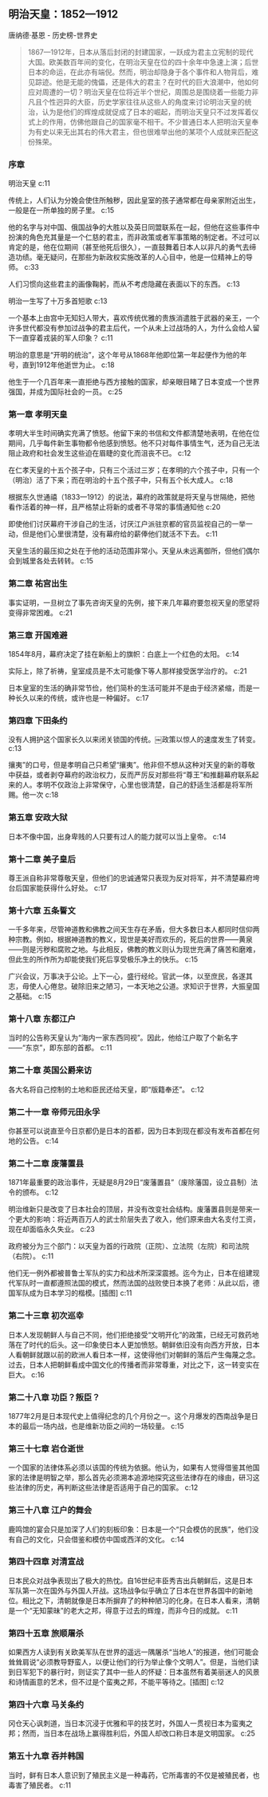 ## 明治天皇：1852—1912

唐纳德·基恩  -  历史榜-世界史

> 1867—1912年，日本从落后封闭的封建国家，一跃成为君主立宪制的现代大国。欧美数百年间的变化，在明治天皇在位的四十余年中急速上演；后世日本的命运，在此亦有端倪。然而，明治却隐身于各个事件和人物背后，难见踪迹。他是无能的傀儡，还是伟大的君主？在时代的巨大浪潮中，他如何应对周遭的一切？明治天皇在位将近半个世纪，周围总是围绕着一些能力非凡且个性迥异的大臣，历史学家往往从这些人的角度来讨论明治天皇的统治，认为是他们的辉煌成就促成了日本的崛起，而明治天皇只不过发挥着仪式上的作用，仿佛他跟自己的国家毫不相干。不少普通日本人把明治天皇奉为有史以来无出其右的伟大君主，但也很难举出他的某项个人成就来匹配这份殊荣。


### 序章

明治天皇 c:11

传统上，人们认为分娩会使住所触秽，因此皇室的孩子通常都在母亲家附近出生，一般是在一所单独的房子里。 c:15

他的名字与对中国、俄国战争的大胜以及英日同盟联系在一起，但他在这些事件中扮演的角色充其量是一个仁慈的君主，而非政策或者军事策略的制定者。不过可以肯定的是，他在位期间（甚至他死后很久），一直鼓舞着日本人以非凡的勇气去缔造功绩。毫无疑问，在那些为新政权实施改革的人心目中，他是一位精神上的导师。 c:33

人们习惯向这些君主的画像鞠躬，而从不考虑隐藏在表面以下的东西。 c:13

明治一生写了十万多首短歌 c:13

一个基本上由宫中无知妇人带大，喜欢传统优雅的贵族消遣胜于武器的亲王，一个许多世代都没有参加过战争的君主后代，一个从未上过战场的人，为什么会给人留下一直穿着戎装的军人印象？ c:11

明治的意思是“开明的统治”，这个年号从1868年他即位第一年起便作为他的年号，直到1912年他逝世为止。 c:18

他生于一个几百年来一直拒绝与西方接触的国家，却亲眼目睹了日本变成一个世界强国，并成为国际社会的一员。 c:25

### 第一章 孝明天皇

孝明大半生时间确实充满了愤怒。他留下来的书信和文件都清楚地表明，在他在位期间，几乎每件新生事物都令他感到愤怒。他不只对每件事情生气，还为自己无法阻止政府和社会发生这些迫在眉睫的变化而沮丧不已。 c:12

在仁孝天皇的十五个孩子中，只有三个活过三岁；在孝明的六个孩子中，只有一个（明治）活了下来；而在明治的十五个孩子中，只有五个长大成人。 c:18

根据东久世通禧（1833—1912）的说法，幕府的政策就是将天皇与世隔绝，把他看作活着的神一样，且严格禁止将新的或者不寻常的事情通知他 c:20

即使他们讨厌幕府干涉自己的生活，讨厌江户派驻京都的官员监视自己的一举一动，但是他们心里很清楚，没有幕府给的薪俸他们就活不下去。 c:11

天皇生活的最压抑之处在于他的活动范围非常小。天皇从未远离御所，但他们偶尔会到城里各处去转转。 c:15

### 第二章 祐宫出生

事实证明，一旦树立了事先咨询天皇的先例，接下来几年幕府要忽视天皇的愿望将变得非常困难。 c:21

### 第三章 开国难避

1854年8月，幕府决定了挂在新船上的旗帜：白底上一个红色的太阳。 c:14

实际上，除了祈祷，皇室成员是不太可能像下等人那样接受医学治疗的。 c:21

日本皇室的生活的确非常节俭，他们简朴的生活可能并不是由于经济紧缩，而是一种长久以来的传统，或许也是一种偏好。 c:17

### 第四章 下田条约

没有人拥护这个国家长久以来闭关锁国的传统。￼政策以惊人的速度发生了转变。 c:13

攘夷”的口号，但是孝明自己只希望“攘夷”。他非但不想从这种对天皇的新的尊敬中获益，或者剥夺幕府的政治权力，反而严厉反对那些将“尊王”和推翻幕府联系起来的人。孝明不仅政治上非常保守，心里也很清楚，自己的舒适生活都是将军所赐。他一次 c:18

### 第五章 安政大狱

日本不像中国，出身卑贱的人只要有过人的能力就可以当上皇帝。 c:14

### 第十二章 美子皇后

尊王派自称非常尊敬天皇，但他们的忠诚通常只表现为反对将军，并不清楚幕府垮台后国家能获得什么好处。 c:17

### 第十六章 五条誓文

一千多年来，尽管神道教和佛教之间天生存在矛盾，但大多数日本人都同时信仰两种宗教。例如，根据神道教的教义，现世是美好而欢乐的，死后的世界——黄泉——则是污秽和腐败之地。与此相反，佛教的教义则认为现世充满了痛苦和磨难，但此生的所作所为却能使我们死后享受极乐净土的快乐。 c:15

广兴会议，万事决于公论。上下一心，盛行经纶。官武一体，以至庶民，各遂其志，毋使人心倦怠。破除旧来之陋习，一本天地之公道。求知识于世界，大振皇国之基础。 c:15

### 第十八章 东都江户

当时的公告称天皇认为“海内一家东西同视”。因此，他给江户取了个新名字——“东京”，即东部的首都。 c:11

### 第二十章 英国公爵来访

各大名将自己控制的土地和臣民还给天皇，即“版籍奉还”。 c:12

### 第二十一章 帝师元田永孚

你甚至可以说直至今日京都仍是日本的首都，因为日本到现在都没有发布首都在何地的公告。 c:14

### 第二十二章 废藩置县

1871年最重要的政治事件，无疑是8月29日“废藩置县”（废除藩国，设立县制）法令的颁布。 c:12

明治维新只是改变了日本社会的顶层，并没有改变社会结构。废藩置县则是带来一个更大的影响：将近两百万人的武士阶层失去了收入，他们原来由大名支付工资，现在却面临永久失业。 c:23

政府被分为三个部门：以天皇为首的行政院（正院）、立法院（左院）和司法院（右院）。 c:11

他们无一例外都被普鲁士军队的实力和战术所深深震撼。迄今为止，日本在组建现代军队时一直都遵照法国的模式，然而法国的战败使日本换了老师：从此以后，德国军队成为日本学习的楷模。[插图] c:11

### 第二十三章 初次巡幸

日本人发现朝鲜人与自己不同，他们拒绝接受“文明开化”的政策，已经无可救药地落在了时代的后头。这一印象使日本人更加愤怒。朝鲜依旧没有向西方开放，日本人看朝鲜就跟以前的欧洲人看日本一样，这使得他们对朝鲜的落后产生侮蔑之念。过去，日本人把朝鲜看成中国文化的传播者而非常尊重，对比之下，这一转变实在巨大。 c:16

### 第二十八章 功臣？叛臣？

1877年2月是日本现代史上值得纪念的几个月份之一。这个月爆发的西南战争是日本的最后一场内战，也是维新功臣之间的一场较量。 c:15

### 第三十七章 岩仓逝世

一个国家的法律体系必须以该国的传统为依据。他认为，如果有人觉得借鉴其他国家的法律是明智之举，那么首先必须溯本追源地探究这些法律存在的缘由，研习这些法律的历史，再判断这些法律是否适用于自己的国家。 c:12

### 第三十八章 江户的舞会

鹿鸣馆的宴会只是加深了人们的刻板印象：日本是一个“只会模仿的民族”，他们没有自己的文化，只会借鉴和模仿中国或西洋的文化。 c:14

### 第四十四章 对清宣战

日本民众对战争表现出了极大的热忱。自16世纪丰臣秀吉出兵朝鲜后，这是日本军队第一次在国外与外国人开战。这场战争似乎确立了日本在世界各国中的新地位。相比之下，清朝就像是日本所摒弃了的种种陋习的化身。在日本人看来，清朝是一个“无知蒙昧”的老大之邦，得意于过去的辉煌，而非今日的成就。 c:11

### 第四十五章 旅顺屠杀

如果西方人读到有关欧美军队在世界的遥远一隅屠杀“当地人”的报道，他们可能会耸耸肩说“必须教导野蛮人，以便让他们的行为举止像个文明人”。但是，当他们读到日军犯下的暴行时，则证实了其中一些人的怀疑：日本虽然有着美丽迷人的风景和诗情画意的艺术，但不过是个蛮夷之邦，不能平等待之。[插图] c:12

### 第四十六章 马关条约

冈仓天心讽刺道，当日本沉浸于优雅和平的技艺时，外国人一贯视日本为蛮夷之邦；然而，当日本在战场上赢得胜利后，外国人却改口称日本是文明国家。 c:25

### 第五十九章 吞并韩国

当时，鲜有日本人意识到了殖民主义是一种毒药，它所毒害的不仅是被殖民者，也毒害了殖民者。 c:11